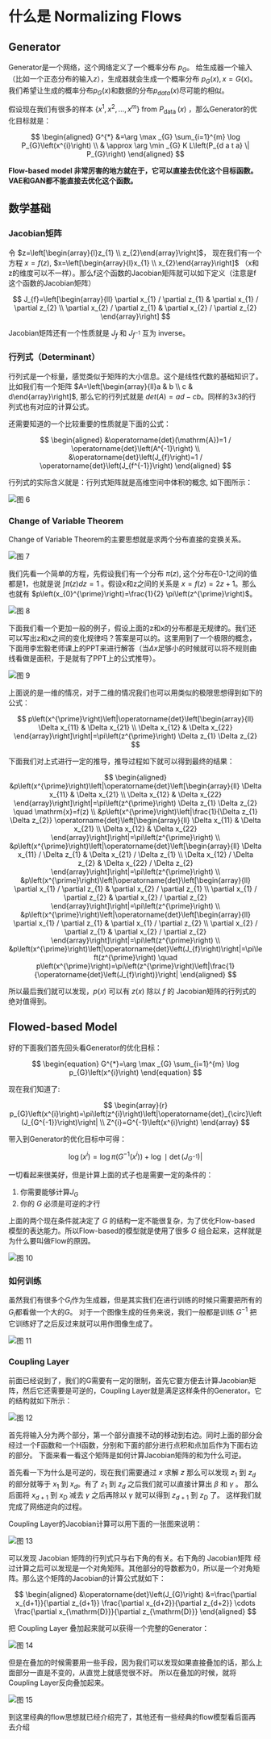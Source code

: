 # 什么是 Normalizing Flows

## Generator

Generator是一个网络，这个网络定义了一个概率分布 $p_G$。 给生成器一个输入（比如一个正态分布的输入$z$），生成器就会生成一个概率分布 $p_G(x),x=G(x)$。我们希望让生成的概率分布$p_G(x)$和数据的分布$p_{data}(x)$尽可能的相似。



假设现在我们有很多的样本 $\left\{x^{1}, x^{2}, \ldots, x^{m}\right\}$ from $P_{\text {data }}(x)$ ，那么Generator的优化目标就是：

$$
\begin{aligned}
G^{*} &=\arg \max _{G} \sum_{i=1}^{m} \log P_{G}\left(x^{i}\right) \\
& \approx \arg \min _{G} K L\left(P_{d a t a} \| P_{G}\right)
\end{aligned}
$$

**Flow-based model 非常厉害的地方就在于，它可以直接去优化这个目标函数。VAE和GAN都不能直接去优化这个函数。**

## 数学基础

### Jacobian矩阵

令 $z=\left[\begin{array}{l}z_{1} \\ z_{2}\end{array}\right]$， 现在我们有一个方程 $x=f(z)$, $x=\left[\begin{array}{l}x_{1} \\ x_{2}\end{array}\right]$ （x和z的维度可以不一样）。那么f这个函数的Jacobian矩阵就可以如下定义（注意是f这个函数的Jacobian矩阵）

$$
J_{f}=\left[\begin{array}{ll}
\partial x_{1} / \partial z_{1} & \partial x_{1} / \partial z_{2} \\
\partial x_{2} / \partial z_{1} & \partial x_{2} / \partial z_{2}
\end{array}\right]
$$

Jacobian矩阵还有一个性质就是 $J_f$ 和 $J_{f^{-1}}$ 互为 inverse。

### 行列式（Determinant）

行列式是一个标量，感觉类似于矩阵的大小信息。这个是线性代数的基础知识了。比如我们有一个矩阵 $A=\left[\begin{array}{ll}a & b \\ c & d\end{array}\right]$, 那么它的行列式就是 $det(A) = ad - cb$。同样的3x3的行列式也有对应的计算公式。 

还需要知道的一个比较重要的性质就是下面的公式：

$$
\begin{aligned}
&\operatorname{det}(\mathrm{A})=1 / \operatorname{det}\left(A^{-1}\right) \\
&\operatorname{det}\left(J_{f}\right)=1 / \operatorname{det}\left(J_{f^{-1}}\right)
\end{aligned}
$$

行列式的实际含义就是：行列式矩阵就是高维空间中体积的概念, 如下图所示：

![图 6](images/cdbef948b58aca57f12e0cdeb1d7f48f4260406eff291e23baff1e12e51bcea3.png)  

### Change of Variable Theorem 

Change of Variable Theorem的主要思想就是求两个分布直接的变换关系。

![图 7](images/62a79900dc382e01c35363917453a09aa832c1aae43260607e7a6cee4e0dac2c.png)  

我们先看一个简单的方程，先假设我们有一个分布 $\pi(z)$, 这个分布在0-1之间的值都是1，也就是说 $\int \pi(z) d z=1$ 。假设x和z之间的关系是 $x = f(z) = 2z + 1$。那么也就有 $p\left(x_{0}^{\prime}\right)=\frac{1}{2} \pi\left(z^{\prime}\right)$。

![图 8](images/9d02a9b1abee7332e7fb2a2a18074df0011519eaec5715586feaa9dbea871da5.png)  

下面我们看一个更加一般的例子，假设上面的z和x的分布都是无规律的。我们还可以写出z和x之间的变化规律吗？答案是可以的。这里用到了一个极限的概念，下面用李宏毅老师课上的PPT来进行解答（当$\Delta x$足够小的时候就可以将不规则曲线看做是面积，于是就有了PPT上的公式推导）。

![图 9](images/d760f7e1723bf1cd5ecd4611b757785d9c6fb16fa5a052248accfd182b19dee2.png)  

上面说的是一维的情况，对于二维的情况我们也可以用类似的极限思想得到如下的公式：

$$
p\left(x^{\prime}\right)\left|\operatorname{det}\left[\begin{array}{ll}
\Delta x_{11} & \Delta x_{21} \\
\Delta x_{12} & \Delta x_{22}
\end{array}\right]\right|=\pi\left(z^{\prime}\right) \Delta z_{1} \Delta z_{2}
$$

下面我们对上式进行一定的推导，推导过程如下就可以得到最终的结果：

$$
\begin{aligned}
&p\left(x^{\prime}\right)\left|\operatorname{det}\left[\begin{array}{ll}
\Delta x_{11} & \Delta x_{21} \\
\Delta x_{12} & \Delta x_{22}
\end{array}\right]\right|=\pi\left(z^{\prime}\right) \Delta z_{1} \Delta z_{2} \quad \mathrm{x}=f(z) \\
&p\left(x^{\prime}\right)\left|\frac{1}{\Delta z_{1} \Delta z_{2}} \operatorname{det}\left[\begin{array}{ll}
\Delta x_{11} & \Delta x_{21} \\
\Delta x_{12} & \Delta x_{22}
\end{array}\right]\right|=\pi\left(z^{\prime}\right) \\
&p\left(x^{\prime}\right)\left|\operatorname{det}\left[\begin{array}{ll}
\Delta x_{11} / \Delta z_{1} & \Delta x_{21} / \Delta z_{1} \\
\Delta x_{12} / \Delta z_{2} & \Delta x_{22} / \Delta z_{2}
\end{array}\right]\right|=\pi\left(z^{\prime}\right) \\
&p\left(x^{\prime}\right)\left|\operatorname{det}\left[\begin{array}{ll}
\partial x_{1} / \partial z_{1} & \partial x_{2} / \partial z_{1} \\
\partial x_{1} / \partial z_{2} & \partial x_{2} / \partial z_{2}
\end{array}\right]\right|=\pi\left(z^{\prime}\right) \\
&p\left(x^{\prime}\right)\left|\operatorname{det}\left[\begin{array}{ll}
\partial x_{1} / \partial z_{1} & \partial x_{1} / \partial z_{2} \\
\partial x_{2} / \partial z_{1} & \partial x_{2} / \partial z_{2}
\end{array}\right]\right|=\pi\left(z^{\prime}\right) \\
&p\left(x^{\prime}\right)\left|\operatorname{det}\left(J_{f}\right)\right|=\pi\left(z^{\prime}\right) \quad p\left(x^{\prime}\right)=\pi\left(z^{\prime}\right)\left|\frac{1}{\operatorname{det}\left(J_{f}\right)}\right|
\end{aligned}
$$

所以最后我们就可以发现，$p(x)$ 可以有 $z(x)$ 除以 $f$ 的 Jacobian矩阵的行列式的绝对值得到。

## Flowed-based Model 

好的下面我们首先回头看Generator的优化目标：

$$
\begin{equation}
G^{*}=\arg \max _{G} \sum_{i=1}^{m} \log p_{G}\left(x^{i}\right)
\end{equation}
$$

现在我们知道了:

$$
\begin{array}{r}
p_{G}\left(x^{i}\right)=\pi\left(z^{i}\right)\left|\operatorname{det}_{\circ}\left(J_{G^{-1}}\right)\right| \\
Z^{i}=G^{-1}\left(x^{i}\right)
\end{array}
$$

带入到Generator的优化目标中可得：

$$
\log \left(x^{i}\right)=\log \pi\left(G^{-1}\left(x^{i}\right)\right)+\log \mid \operatorname{det}(J_{G^{-1}})|
$$

一切看起来很美好，但是计算上面的式子也是需要一定的条件的：

1. 你需要能够计算$J_G$
2. 你的 $G$ 必须是可逆的才行

上面的两个现在条件就决定了 $G$ 的结构一定不能很复杂，为了优化Flow-based 模型的表达能力。所以Flow-based的模型就是使用了很多 $G$ 组合起来，这样就是为什么要叫做Flow的原因。

![图 10](images/d83c2027a7f10244d27923d041693decff575ed5eb5a425d845ef97bd6f7ac6b.png)  

### 如何训练

虽然我们有很多个$G_i$作为生成器，但是其实我们在进行训练的时候只需要把所有的$G_i$都看做一个大的$G$。 对于一个图像生成的任务来说，我们一般都是训练 $G^{-1}$ 把它训练好了之后反过来就可以用作图像生成了。 

![图 11](images/684c136afcf5db2700f57ba0b188736631ef8f5ecf659b50ea56c73bf8081d9c.png)  


### Coupling Layer 

前面已经说到了，我们的G需要有一定的限制，首先它要方便去计算Jacobian矩阵，然后它还需要是可逆的，Coupling Layer就是满足这样条件的Generator。它的结构就如下所示：

![图 12](images/28d947262296b59d0f0a37c3b1cfd5a7ab6c95dd130c0c7b3515e72c89993bea.png)  

首先将输入分为两个部分，第一个部分直接不动的移动到右边。同时上面的部分会经过一个F函数和一个H函数，分别和下面的部分进行点积和点加后作为下面右边的部分。 下面来看一看这个矩阵是如何计算Jacobian矩阵的和为什么可逆。

首先看一下为什么是可逆的，现在我们需要通过 $x$ 求解 $z$ 那么可以发现 $z_1$ 到 $z_d$ 的部分就等于 $x_1$ 到 $x_d$。有了 $z_1$ 到 $z_d$ 之后我们就可以直接计算出 $\beta$ 和 $\gamma$ 。 那么后面将 $x_{d+1}$ 到 $x_{D}$ 减去 $\gamma$ 之后再除以 $\gamma$ 就可以得到 $z_{d+1}$ 到 $z_D$ 了。 这样我们就完成了网络逆向的过程。

Coupling Layer的Jacobian计算可以用下面的一张图来说明：

![图 13](images/88b9ce6277294fc6508b11e94f08c25ca31bfc057257fd59b4a9290b5056aef2.png)  

可以发现 Jacobian 矩阵的行列式只与右下角的有关。右下角的 Jacobian矩阵 经过计算之后可以发现是一个对角矩阵。其他部分的导数都为0，所以是一个对角矩阵。那么这个矩阵的Jacobian的计算公式就如下：

$$
\begin{aligned}
&\operatorname{det}\left(J_{G}\right) 
&=\frac{\partial x_{d+1}}{\partial z_{d+1}} \frac{\partial x_{d+2}}{\partial z_{d+2}} \cdots \frac{\partial x_{\mathrm{D}}}{\partial z_{\mathrm{D}}}
\end{aligned}
$$


把 Coupling Layer 叠加起来就可以获得一个完整的Generator：

![图 14](images/c8191abad4c16dcbbf35f915f04def87bf6d4f7468fbb68e3a80d6135de9b928.png)  

但是在叠加的时候需要用一些手段，因为我们可以发现如果直接叠加的话，那么上面部分一直是不变的，从直觉上就感觉很不好。 所以在叠加的时候，就将Coupling Layer反向叠加起来。

![图 15](images/cb80121d99b56956d686fc2ff2b1ff7038ad3aada8277a5e64b98e1aa37262ae.png)  

到这里经典的flow思想就已经介绍完了，其他还有一些经典的flow模型看后面再去介绍






























